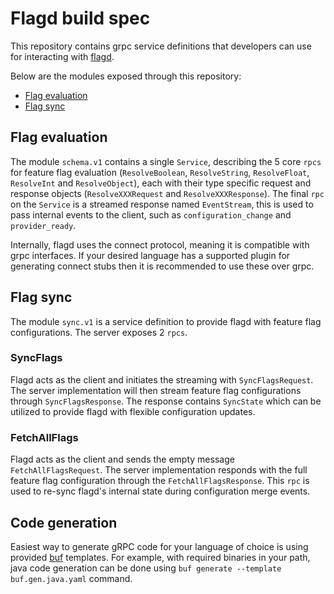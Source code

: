 # Flagd build spec

This repository contains grpc service definitions that developers can use for interacting with [flagd](https://flagd.dev).

Below are the modules exposed through this repository:

- [Flag evaluation](#flag-evaluation)
- [Flag sync](#flag-sync)

## Flag evaluation

The module `schema.v1` contains a single `Service`, describing the 5 core `rpcs` for feature flag evaluation (`ResolveBoolean`,
`ResolveString`, `ResolveFloat`, `ResolveInt` and `ResolveObject`), each with their type specific request and
response objects (`ResolveXXXRequest` and `ResolveXXXResponse`). The final `rpc` on the `Service` is a streamed response
named `EventStream`, this is used to pass internal events to the client, such as `configuration_change` and `provider_ready`.

Internally, flagd uses the connect protocol, meaning it is compatible with grpc interfaces.
If your desired language has a supported plugin for generating connect stubs then it is recommended to use these over grpc.

## Flag sync

The module `sync.v1` is a service definition to provide flagd with feature flag configurations.
The server exposes 2 `rpcs`.

### SyncFlags

Flagd acts as the client and initiates the streaming with `SyncFlagsRequest`.
The server implementation will then stream feature flag configurations through `SyncFlagsResponse`.
The response contains `SyncState` which can be utilized to provide flagd with flexible configuration updates.

### FetchAllFlags

Flagd acts as the client and sends the empty message `FetchAllFlagsRequest`.
The server implementation responds with the full feature flag configuration through the `FetchAllFlagsResponse`.
This `rpc` is used to re-sync flagd's internal state during configuration merge events.

## Code generation

Easiest way to generate gRPC code for your language of choice is using provided [buf](https://buf.build/) templates.
For example, with required binaries in your path, java code generation can be done using `buf generate --template buf.gen.java.yaml` command.
